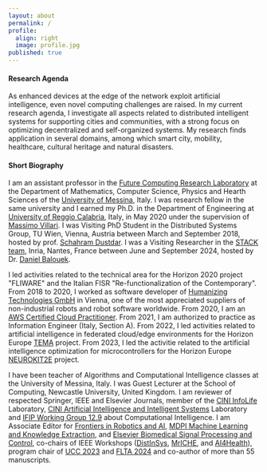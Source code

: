 ```yaml
---
layout: about
permalink: /
profile:
  align: right
  image: profile.jpg
published: true
---
```


#### Research Agenda
As enhanced devices at the edge of the network exploit artificial intelligence, even novel computing challenges are raised. In my current research agenda, I investigate all aspects related to distributed intelligent systems for supporting cities and communities, with a strong focus on optimizing decentralized and self-organized systems. My research finds application in several domains, among which smart city, mobility, healthcare, cultural heritage and natural disasters.

<!-- #### Open Calls -->


#### Short Biography
I am an assistant professor in the <a href="https://fcrlab.unime.it/">Future Computing Research Laboratory</a> at the Department of Mathematics, Computer Science, Physics and Hearth Sciences of the <a href="https://international.unime.it/">University of Messina</a>, Italy. I was research fellow in the same university and I earned my Ph.D. in the Department of Engineering at <a href="https://www.unirc.it/en/">University of Reggio Calabria</a>, Italy, in May 2020 under the supervision of <a href="https://www.scopus.com/authid/detail.uri?authorId=12645423500">Massimo Villari</a>. I was Visiting PhD Student in the Distributed Systems Group, TU Wien, Vienna, Austria between March and September 2018, hosted by prof. [Schahram Dustdar](https://dsg.tuwien.ac.at/team/sd/). I was a Visiting Researcher in the [STACK team](https://stack-research-group.gitlabpages.inria.fr/web/index.html), Inria, Nantes, France between June and September 2024, hosted by Dr. [Daniel Balouek](https://daniel-balouek.com).

I led activities related to the technical area for the Horizon 2020 project "FLIWARE" and the Italian FISR "Re-functionalization of the Contemporary". From 2018 to 2020, I worked as software developer of <a href="https://humanizing.com/en/">Humanizing Technologies GmbH</a> in Vienna, one of the most appreciated suppliers of non-industrial robots and robot software worldwide. From 2020, I am an <a href="https://www.credly.com/badges/44cecf40-460e-4730-aa49-79733224134e/public_url">AWS Certified Cloud Practitioner</a>. From 2021, I am authorized to practice as Information Engineer (Italy, Section A). From 2022, I led activities related to artificial intelligence in federated cloud/edge environments for the Horizon Europe <a href="https://tema-project.eu/">TEMA</a> project. From 2023, I led the activitie related to the artificial intelligence optimization for microcontrollers for the Horizon Europe [NEUROKIT2E](https://www.neurokit2e.eu) project. 

I have been teacher of Algorithms and Computational Intelligence classes at the University of Messina, Italy.
I was Guest Lecturer at the School of Computing, Newcastle University, United Kingdom.
I am reviewer of respected Springer, IEEE and Elsevier Journals, member of the <a href="https://www.consorzio-cini.it/index.php/it/lab-infolife">CINI InfoLife</a> Laboratory, <a href="https://www.consorzio-cini.it/index.php/it/artificial-intelligence-and-intelligent-systems">CINI Artificial Intelligence and Intelligent Systems</a> Laboratory and <a href="http://www.ifiptc12.org/component/tags/tag/41-wg-12-9">IFIP Working Group 12.9</a> about Computational Intelligence.
I am Associate Editor for <a href="https://www.frontiersin.org/journals/robotics-and-ai/sections/smart-sensor-networks-and-autonomy">Frontiers in Robotics and AI</a>, <a href="https://www.mdpi.com/journal/make">MDPI Machine Learning and Knowledge Extraction</a>, and <a href="https://www.sciencedirect.com/journal/biomedical-signal-processing-and-control">Elsevier Biomedical Signal Processing and Control</a>, co-chairs of IEEE Workshops (<a href="https://fcrlab.unime.it/calls/distinsys2023">DistInSys</a>, <a href="https://fcrlab.unime.it/calls/mriche2021">MrICHE</a>, and <a href="https://www.ai4health.icar.cnr.it/">AI4Health</a>), program chair of <a href="https://ucc-conference.org/">UCC 2023</a> and <a href="https://flta-conference.org/">FLTA 2024</a> and co-author of more than 55 manuscripts.